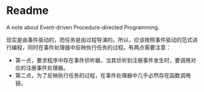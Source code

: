 # Readme
A note about Event-driven Procedure-directed Programming.

现实是由事件驱动的，而任务是由过程导演的。所以，应该按照事件驱动的范式进行编程，同时在事件处理器中反映执行任务的过程。有两点需要注意：
- 第一点，要求程序中存在事件侦听器，当其侦听到注册事件发生时，要调用对应的注册事件处理器。
- 第二点，为了反映执行任务的过程，在事件处理器中几乎必然存在函数调用链。
